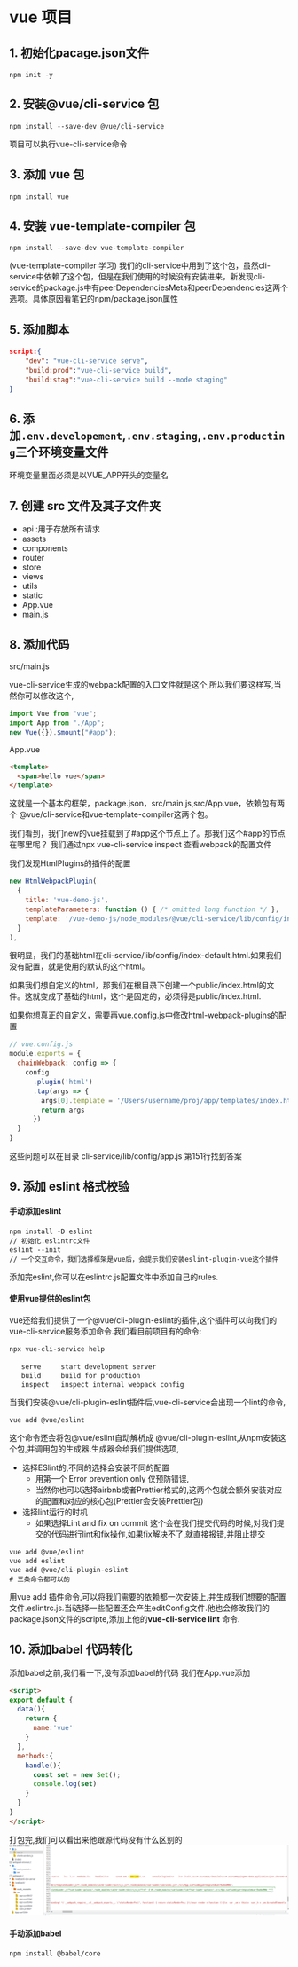 # vue 项目

## 1. 初始化pacage.json文件

```shell
npm init -y
```

## 2. 安装@vue/cli-service 包
```shell
npm install --save-dev @vue/cli-service
```

项目可以执行vue-cli-service命令

## 3. 添加 vue 包
```shell
npm install vue
```

## 4. 安装 vue-template-compiler 包
```shell
npm install --save-dev vue-template-compiler
```
(vue-template-compiler 学习)
我们的cli-service中用到了这个包，虽然cli-service中依赖了这个包，但是在我们使用的时候没有安装进来，新发现cli-service的package.js中有peerDependenciesMeta和peerDependencies这两个选项。具体原因看笔记的npm/package.json属性

## 5. 添加脚本

```json
script:{
    "dev": "vue-cli-service serve",
    "build:prod":"vue-cli-service build",
    "build:stag":"vue-cli-service build --mode staging"
}
```

## 6. 添加`.env.developement`,`.env.staging`,`.env.producting`三个环境变量文件

环境变量里面必须是以VUE_APP开头的变量名


## 7. 创建 src 文件及其子文件夹
   - api :用于存放所有请求
   - assets
   - components
   - router
   - store
   - views
   - utils
   - static
   - App.vue
   - main.js
## 8. 添加代码
src/main.js

vue-cli-service生成的webpack配置的入口文件就是这个,所以我们要这样写,当然你可以修改这个,

```js
import Vue from "vue";
import App from "./App";
new Vue({}).$mount("#app");
```
App.vue
```html
<template>
  <span>hello vue</span>
</template>
```

这就是一个基本的框架，package.json，src/main.js,src/App.vue，依赖包有两个 @vue/cli-service和vue-template-compiler这两个包。

我们看到，我们new的vue挂载到了#app这个节点上了。那我们这个#app的节点在哪里呢？
我们通过npx vue-cli-service inspect 查看webpack的配置文件

我们发现HtmlPlugins的插件的配置
```js
new HtmlWebpackPlugin(
  {
    title: 'vue-demo-js',
    templateParameters: function () { /* omitted long function */ },
    template: '/vue-demo-js/node_modules/@vue/cli-service/lib/config/index-default.html'
  }
),
````
很明显，我们的基础html在cli-service/lib/config/index-default.html.如果我们没有配置，就是使用的默认的这个html。

如果我们想自定义的html，那我们在根目录下创建一个public/index.html的文件。这就变成了基础的html，这个是固定的，必须得是public/index.html.

如果你想真正的自定义，需要再vue.config.js中修改html-webpack-plugins的配置
```js
// vue.config.js
module.exports = {
  chainWebpack: config => {
    config
      .plugin('html')
      .tap(args => {
        args[0].template = '/Users/username/proj/app/templates/index.html'
        return args
      })
  }
}
```
这些问题可以在目录 cli-service/lib/config/app.js 第151行找到答案

## 9. 添加 eslint 格式校验

#### 手动添加eslint

```shell
npm install -D eslint
// 初始化.eslintrc文件
eslint --init 
// 一个交互命令，我们选择框架是vue后，会提示我们安装eslint-plugin-vue这个插件
```
添加完eslint,你可以在eslintrc.js配置文件中添加自己的rules.

#### 使用vue提供的eslint包

vue还给我们提供了一个@vue/cli-plugin-eslint的插件,这个插件可以向我们的vue-cli-service服务添加命令.我们看目前项目有的命令:
```shell
npx vue-cli-service help 

   serve     start development server
   build     build for production
   inspect   inspect internal webpack config
```
当我们安装@vue/cli-plugin-eslint插件后,vue-cli-service会出现一个lint的命令,
```shell
vue add @vue/eslint
```
这个命令还会将包@vue/eslint自动解析成 @vue/cli-plugin-eslint,从npm安装这个包,并调用包的生成器.生成器会给我们提供选项,
- 选择ESlint的,不同的选择会安装不同的配置
  - 用第一个 Error prevention only 仅预防错误,
  - 当然你也可以选择airbnb或者Prettier格式的,这两个包就会额外安装对应的配置和对应的核心包(Prettier会安装Prettier包)
- 选择lint运行的时机
  - 如果选择Lint and fix on commit 这个会在我们提交代码的时候,对我们提交的代码进行lint和fix操作,如果fix解决不了,就直接报错,并阻止提交

```shell
vue add @vue/eslint
vue add eslint
vue add @vue/cli-plugin-eslint
# 三条命令都可以的
```

用vue add 插件命令,可以将我们需要的依赖都一次安装上,并生成我们想要的配置文件.eslintrc.js.当i选择一些配置还会产生editConfig文件.他也会修改我们的package.json文件的scripte,添加上他的**vue-cli-service lint** 命令.

## 10. 添加babel 代码转化

添加babel之前,我们看一下,没有添加babel的代码
我们在App.vue添加

```html
<script>
export default {
  data(){
    return {
      name:'vue'
    }
  },
  methods:{
    handle(){
      const set = new Set();
      console.log(set)
    }
  }
}
</script>
```
打包完,我们可以看出来他跟源代码没有什么区别的
![avatar](./assets/image.png)

#### 手动添加babel

```shell
npm install @babel/core
```

